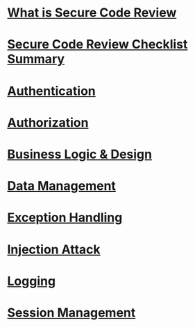 # [What is Secure Code Review](?id=what-is-secure-code-review)

# [Secure Code Review Checklist Summary](?id=secure-code-review-checklist-summary)

# [Authentication](?id=authentication)

# [Authorization](?id=authorization)

# [Business Logic & Design](?id=business-logic-&-design)

# [Data Management](?id=data-management)

# [Exception Handling](?id=exception-handling)

# [Injection Attack](?id=injection-attack)

# [Logging](?id=logging)

# [Session Management](?id=session-management)
